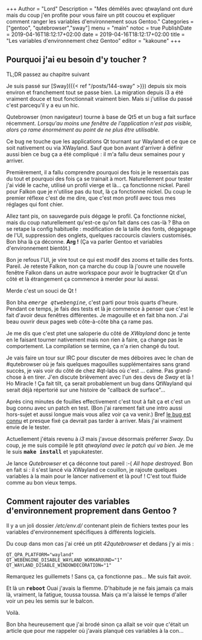 +++
Author = "Lord"
Description = "Mes démêlés avec qtwayland ont duré mais du coup j'en profite pour vous faire un ptit coucou et expliquer comment ranger les variables d'environnement sous Gentoo."
Categories = ["gentoo", "qutebrowser","sway"]
menu = "main"
notoc = true
PublishDate = 2019-04-16T18:12:17+02:00
date = 2019-04-16T18:12:17+02:00
title = "Les variables d'environnement chez Gentoo"
editor = "kakoune"
+++
## Pourquoi j'ai eu besoin d'y toucher ?
TL;DR passez au chapitre suivant

Je suis passé sur [Sway]({{< ref "/posts/144-sway" >}}) depuis six mois environ et franchement tout se passe bien.
La migration depuis i3 a été vraiment douce et tout fonctionnait vraiment bien.
Mais si j'utilise du passé c'est parcequ'il y a eu un hic.

Qutebrowser (mon navigateur) tourne à base de Qt5 et un bug a fait surface récemment.
*Lorsqu'au moins une fenêtre de l'application n'est pas visible, alors ça rame énormément au point de ne plus être utilisable.*

Ce bug ne touche que les applications Qt tournant sur Wayland et ce que ce soit nativement ou via XWayland.
Sauf que bon avant d'arriver à définir aussi bien ce bug ça a été compliqué : il m'a fallu deux semaines pour y arriver.

Premièrement, il a fallu comprendre pourquoi des fois je le ressentais pas du tout et pourquoi des fois ça se trainait à mort.
Naturellement pour tester j'ai vidé le cache, utilisé un profil vierge et là… ça fonctionne nickel.
Pareil pour Falkon que je n'utilise pas du tout, là ça fonctionne nickel.
Du coup le premier réflexe c'est de me dire, que c'est mon profil avec tous mes réglages qui font chier.

Allez tant pis, on sauvegarde puis dégage le profil.
Ça fonctionne nickel, mais du coup naturellement qu'est-ce qu'on fait dans ces cas-là ?
Bha on se retape la config habituelle : modification de la taille des fonts, dégageage de l'UI, suppression des onglets, quelques raccourcis claviers customisés.
Bon bha là ça déconne.
**Arg !**
(Ça va parler Gentoo et variables d'environnement bientôt.)

Bon je refous l'UI, je vire tout ce qui est modif des zooms et taille des fonts.
Pareil.
Je reteste Falkon, non ça marche du coup là j'ouvre une nouvelle fenêtre Falkon dans un autre workspace pour avoir le bugtracker Qt d'un côté et là étrangement ça commence à merder pour lui aussi.

Merde c'est un souci de Qt !

Bon bha *<samp>emerge qtwebengine</samp>*, c'est parti pour trois quarts d'heure.
Pendant ce temps, je fais des tests et là je commence à penser que c'est le fait d'avoir deux fenêtres différentes.
Je magouille et en fait bha non.
J'ai beau ouvrir deux pages web côte-à-côte bha ça rame pas.

Je me dis que c'est ptet une saloperie du côté de *XWayland* donc je tente en le faisant tourner nativement mais non rien à faire, ça change pas le comportement.
La compilation se termine, ça n'a rien changé du tout.

Je vais faire un tour sur IRC pour discuter de mes déboires avec le chan de #qutebrowser où je fais quelques magouilles supplémentaires sans grand succès, je vais voir du côté de chez #qt-labs où c'est … calme.
Pas grand-chose à en tirer.
J'en discute brièvement avec l'un des devs de *Sway* et là !
Ho Miracle !
Ça fait tilt, ça serait probablement un bug dans QtWayland qui serait déjà répertorié sur une histoire de "callback de surface"…

Après cinq minutes de fouilles effectivement c'est tout à fait ça et c'est un bug connu avec un patch en test.
(Bon j'ai rarement fait une intro aussi hors-sujet et aussi longue mais vous allez voir ça va venir.)
Bref [le bug est connu](https://codereview.qt-project.org/#/c/251380/) et presque fixé ça devrait pas tarder à arriver.
Mais j'ai vraiment envie de le tester.

Actuellement j'étais revenu à *i3* mais j'avoue désormais préferrer *Sway*.
Du coup, je me suis compilé le ptit *qtwayland avec le patch qui va bien*.
Je me le suis **<samp>make install</samp>** et yapukatester.

Je lance *Qutebrowser* et ça déconne tout pareil :-(
*All hope destroyed.*
Bon en fait si : il s'est lancé via XWayland ce couillon, je rajoute quelques variables à la main pour le lancer nativement et là pouf !
C'est tout fluide comme au bon vieux temps.

## Comment rajouter des variables d'environnement proprement dans Gentoo ?
Il y a un joli dossier */etc/env.d/* contenant plein de fichiers textes pour les variables d'environnement spécifiques à différents logiciels.

Du coup dans mon cas j'ai créé un ptit *42qutebrowser* et dedans j'y ai mis :

    QT_QPA_PLATFORM="wayland"
    QT_WEBENGINE_DISABLE_WAYLAND_WORKAROUND="1"
    QT_WAYLAND_DISABLE_WINDOWDECORATION="1"

Remarquez les guillemets !
Sans ça, ça fonctionne pas…
Me suis fait avoir.

Et là un **<samp>reboot</samp>**
Ouai j'avais la flemme.
D'habitude je ne fais jamais ça mais là, vraiment, la fatigue, toussa toussa.
Mais ça m'a laissé le temps d'aller voir un peu les semis sur le balcon.

Voilà.

Bon bha heureusement que j'ai brodé sinon ça allait se voir que c'était un article que pour me rappeler où j'avais planqué ces variables à la con…
